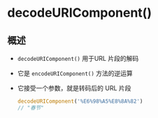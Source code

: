 # decodeURIComponent()

## 概述

+ `decodeURIComponent()` 用于URL 片段的解码

+ 它是 `encodeURIComponent()` 方法的逆运算

+ 它接受一个参数，就是转码后的 URL 片段

  ```js
  decodeURIComponent('%E6%98%A5%E8%8A%82')
  // "春节"
  ```


